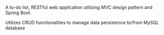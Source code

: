 A to-do list, RESTful web application utilizing MVC design pattern and Spring Boot. 

Utilizes CRUD functionalities to manage data persistence to/from MySQL database 
